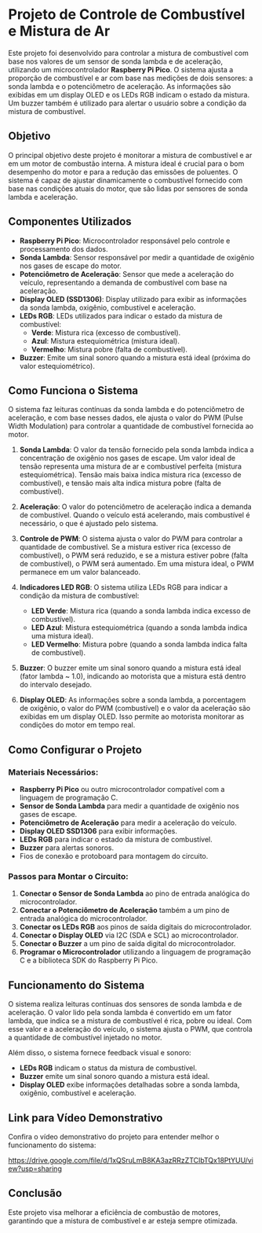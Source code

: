 # Projeto de Controle de Combustível e Mistura de Ar

Este projeto foi desenvolvido para controlar a mistura de combustível com base nos valores de um sensor de sonda lambda e de aceleração, utilizando um microcontrolador **Raspberry Pi Pico**. O sistema ajusta a proporção de combustível e ar com base nas medições de dois sensores: a sonda lambda e o potenciômetro de aceleração. As informações são exibidas em um display OLED e os LEDs RGB indicam o estado da mistura. Um buzzer também é utilizado para alertar o usuário sobre a condição da mistura de combustível.

## Objetivo

O principal objetivo deste projeto é monitorar a mistura de combustível e ar em um motor de combustão interna. A mistura ideal é crucial para o bom desempenho do motor e para a redução das emissões de poluentes. O sistema é capaz de ajustar dinamicamente o combustível fornecido com base nas condições atuais do motor, que são lidas por sensores de sonda lambda e aceleração.

## Componentes Utilizados

- **Raspberry Pi Pico**: Microcontrolador responsável pelo controle e processamento dos dados.
- **Sonda Lambda**: Sensor responsável por medir a quantidade de oxigênio nos gases de escape do motor.
- **Potenciômetro de Aceleração**: Sensor que mede a aceleração do veículo, representando a demanda de combustível com base na aceleração.
- **Display OLED (SSD1306)**: Display utilizado para exibir as informações da sonda lambda, oxigênio, combustível e aceleração.
- **LEDs RGB**: LEDs utilizados para indicar o estado da mistura de combustível:
  - **Verde**: Mistura rica (excesso de combustível).
  - **Azul**: Mistura estequiométrica (mistura ideal).
  - **Vermelho**: Mistura pobre (falta de combustível).
- **Buzzer**: Emite um sinal sonoro quando a mistura está ideal (próxima do valor estequiométrico).

## Como Funciona o Sistema

O sistema faz leituras contínuas da sonda lambda e do potenciômetro de aceleração, e com base nesses dados, ele ajusta o valor do PWM (Pulse Width Modulation) para controlar a quantidade de combustível fornecida ao motor. 

1. **Sonda Lambda**: O valor da tensão fornecido pela sonda lambda indica a concentração de oxigênio nos gases de escape. Um valor ideal de tensão representa uma mistura de ar e combustível perfeita (mistura estequiométrica). Tensão mais baixa indica mistura rica (excesso de combustível), e tensão mais alta indica mistura pobre (falta de combustível).

2. **Aceleração**: O valor do potenciômetro de aceleração indica a demanda de combustível. Quando o veículo está acelerando, mais combustível é necessário, o que é ajustado pelo sistema.

3. **Controle de PWM**: O sistema ajusta o valor do PWM para controlar a quantidade de combustível. Se a mistura estiver rica (excesso de combustível), o PWM será reduzido, e se a mistura estiver pobre (falta de combustível), o PWM será aumentado. Em uma mistura ideal, o PWM permanece em um valor balanceado.

4. **Indicadores LED RGB**: O sistema utiliza LEDs RGB para indicar a condição da mistura de combustível:
   - **LED Verde**: Mistura rica (quando a sonda lambda indica excesso de combustível).
   - **LED Azul**: Mistura estequiométrica (quando a sonda lambda indica uma mistura ideal).
   - **LED Vermelho**: Mistura pobre (quando a sonda lambda indica falta de combustível).

5. **Buzzer**: O buzzer emite um sinal sonoro quando a mistura está ideal (fator lambda ~ 1.0), indicando ao motorista que a mistura está dentro do intervalo desejado.

6. **Display OLED**: As informações sobre a sonda lambda, a porcentagem de oxigênio, o valor do PWM (combustível) e o valor da aceleração são exibidas em um display OLED. Isso permite ao motorista monitorar as condições do motor em tempo real.

## Como Configurar o Projeto

### Materiais Necessários:
- **Raspberry Pi Pico** ou outro microcontrolador compatível com a linguagem de programação C.
- **Sensor de Sonda Lambda** para medir a quantidade de oxigênio nos gases de escape.
- **Potenciômetro de Aceleração** para medir a aceleração do veículo.
- **Display OLED SSD1306** para exibir informações.
- **LEDs RGB** para indicar o estado da mistura de combustível.
- **Buzzer** para alertas sonoros.
- Fios de conexão e protoboard para montagem do circuito.

### Passos para Montar o Circuito:
1. **Conectar o Sensor de Sonda Lambda** ao pino de entrada analógica do microcontrolador.
2. **Conectar o Potenciômetro de Aceleração** também a um pino de entrada analógica do microcontrolador.
3. **Conectar os LEDs RGB** aos pinos de saída digitais do microcontrolador.
4. **Conectar o Display OLED** via I2C (SDA e SCL) ao microcontrolador.
5. **Conectar o Buzzer** a um pino de saída digital do microcontrolador.
6. **Programar o Microcontrolador** utilizando a linguagem de programação C e a biblioteca SDK do Raspberry Pi Pico.

## Funcionamento do Sistema

O sistema realiza leituras contínuas dos sensores de sonda lambda e de aceleração. O valor lido pela sonda lambda é convertido em um fator lambda, que indica se a mistura de combustível é rica, pobre ou ideal. Com esse valor e a aceleração do veículo, o sistema ajusta o PWM, que controla a quantidade de combustível injetado no motor.

Além disso, o sistema fornece feedback visual e sonoro:
- **LEDs RGB** indicam o status da mistura de combustível.
- **Buzzer** emite um sinal sonoro quando a mistura está ideal.
- **Display OLED** exibe informações detalhadas sobre a sonda lambda, oxigênio, combustível e aceleração.

## Link para Vídeo Demonstrativo

Confira o vídeo demonstrativo do projeto para entender melhor o funcionamento do sistema:

https://drive.google.com/file/d/1xQSruLmB8KA3azRRzZTCIbTQx18PtYUU/view?usp=sharing


## Conclusão

Este projeto visa melhorar a eficiência de combustão de motores, garantindo que a mistura de combustível e ar esteja sempre otimizada.


